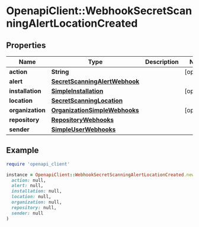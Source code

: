 # OpenapiClient::WebhookSecretScanningAlertLocationCreated

## Properties

| Name | Type | Description | Notes |
| ---- | ---- | ----------- | ----- |
| **action** | **String** |  | [optional] |
| **alert** | [**SecretScanningAlertWebhook**](SecretScanningAlertWebhook.md) |  |  |
| **installation** | [**SimpleInstallation**](SimpleInstallation.md) |  | [optional] |
| **location** | [**SecretScanningLocation**](SecretScanningLocation.md) |  |  |
| **organization** | [**OrganizationSimpleWebhooks**](OrganizationSimpleWebhooks.md) |  | [optional] |
| **repository** | [**RepositoryWebhooks**](RepositoryWebhooks.md) |  |  |
| **sender** | [**SimpleUserWebhooks**](SimpleUserWebhooks.md) |  |  |

## Example

```ruby
require 'openapi_client'

instance = OpenapiClient::WebhookSecretScanningAlertLocationCreated.new(
  action: null,
  alert: null,
  installation: null,
  location: null,
  organization: null,
  repository: null,
  sender: null
)
```

